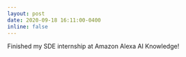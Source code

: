 ```yaml
---
layout: post
date: 2020-09-18 16:11:00-0400
inline: false
---
```

Finished my SDE internship at Amazon Alexa AI Knowledge!
